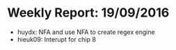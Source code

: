 # Weekly Report: 19/09/2016

- huydx: NFA and use NFA to create regex engine
- hieuk09: Interupt for chip 8
